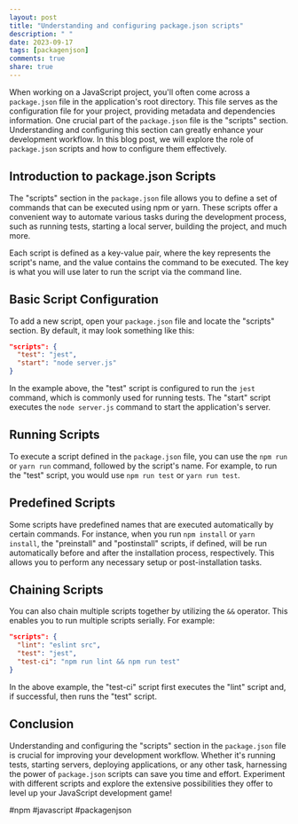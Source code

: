 ```yaml
---
layout: post
title: "Understanding and configuring package.json scripts"
description: " "
date: 2023-09-17
tags: [packagenjson]
comments: true
share: true
---
```


When working on a JavaScript project, you'll often come across a `package.json` file in the application's root directory. This file serves as the configuration file for your project, providing metadata and dependencies information. One crucial part of the `package.json` file is the "scripts" section. Understanding and configuring this section can greatly enhance your development workflow. In this blog post, we will explore the role of `package.json` scripts and how to configure them effectively.

## Introduction to package.json Scripts

The "scripts" section in the `package.json` file allows you to define a set of commands that can be executed using npm or yarn. These scripts offer a convenient way to automate various tasks during the development process, such as running tests, starting a local server, building the project, and much more.

Each script is defined as a key-value pair, where the key represents the script's name, and the value contains the command to be executed. The key is what you will use later to run the script via the command line.

## Basic Script Configuration

To add a new script, open your `package.json` file and locate the "scripts" section. By default, it may look something like this:

```json
"scripts": {
  "test": "jest",
  "start": "node server.js"
}
```

In the example above, the "test" script is configured to run the `jest` command, which is commonly used for running tests. The "start" script executes the `node server.js` command to start the application's server.

## Running Scripts

To execute a script defined in the `package.json` file, you can use the `npm run` or `yarn run` command, followed by the script's name. For example, to run the "test" script, you would use `npm run test` or `yarn run test`.

## Predefined Scripts

Some scripts have predefined names that are executed automatically by certain commands. For instance, when you run `npm install` or `yarn install`, the "preinstall" and "postinstall" scripts, if defined, will be run automatically before and after the installation process, respectively. This allows you to perform any necessary setup or post-installation tasks.

## Chaining Scripts

You can also chain multiple scripts together by utilizing the `&&` operator. This enables you to run multiple scripts serially. For example:

```json
"scripts": {
  "lint": "eslint src",
  "test": "jest",
  "test-ci": "npm run lint && npm run test"
}
```

In the above example, the "test-ci" script first executes the "lint" script and, if successful, then runs the "test" script.

## Conclusion

Understanding and configuring the "scripts" section in the `package.json` file is crucial for improving your development workflow. Whether it's running tests, starting servers, deploying applications, or any other task, harnessing the power of `package.json` scripts can save you time and effort. Experiment with different scripts and explore the extensive possibilities they offer to level up your JavaScript development game!

#npm #javascript #packagenjson